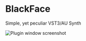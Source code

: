 # BlackFace

Simple, yet peculiar VST3/AU Synth

![Plugin window screenshot](https://raw.githubusercontent.com/khrykin/BlackFace/master/Promo/Screenshot.png)
